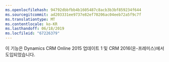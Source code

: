 ```yaml
---
ms.openlocfilehash: 94792dbbfbb4b1605487c8acb3b3bf859234f644
ms.sourcegitcommit: ad203331ee9737e82ef70206ac04eeb72a5f9c7f
ms.translationtype: MT
ms.contentlocale: ko-KR
ms.lasthandoff: 06/18/2019
ms.locfileid: "67226379"
---
```

이 기능은 Dynamics CRM Online 2015 업데이트 1 및 CRM 2016(온-프레미스)에서 도입되었습니다.